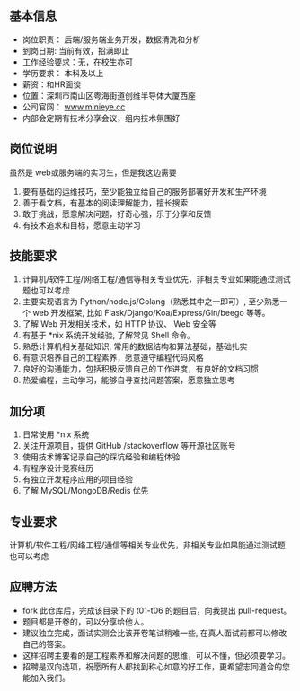 ## 基本信息
- 岗位职责： 后端/服务端业务开发，数据清洗和分析
- 到岗日期: 当前有效，招满即止
- 工作经验要求：无，在校生亦可
- 学历要求： 本科及以上
- 薪资：和HR面谈
- 位置：深圳市南山区粤海街道创维半导体大厦西座
- 公司官网： www.minieye.cc 
- 内部会定期有技术分享会议，组内技术氛围好


## 岗位说明
虽然是 web或服务端的实习生，但是我这边需要
1. 要有基础的运维技巧，至少能独立给自己的服务部署好开发和生产环境
2. 善于看文档，有基本的阅读理解能力，擅长搜索
3. 敢于挑战，愿意解决问题，好奇心强，乐于分享和反馈
4. 有技术追求和目标，愿意主动学习

## 技能要求
1. 计算机/软件工程/网络工程/通信等相关专业优先，非相关专业如果能通过测试题也可以考虑
2. 主要实现语言为 Python/node.js/Golang（熟悉其中之一即可）, 至少熟悉一个 web 开发框架, 比如 Flask/Django/Koa/Express/Gin/beego 等等。
3. 了解 Web 开发相关技术，如 HTTP 协议、 Web 安全等
4. 有基于 *nix 系统开发经验, 了解常见 Shell 命令。
5. 熟悉计算机相关基础知识, 常用的数据结构和算法基础，基础扎实
6. 有意识培养自己的工程素养，愿意遵守编程代码风格
7. 良好的沟通能力，包括积极反馈自己的工作进度，有良好的文档习惯
8. 热爱编程，主动学习，能够自寻查找问题答案，愿意独立思考

## 加分项
1. 日常使用 *nix 系统
2. 关注开源项目，提供 GitHub /stackoverflow 等开源社区账号
3. 使用技术博客记录自己的踩坑经验和编程体验
4. 有程序设计竞赛经历
5. 有独立开发程序应用的项目经验
6. 了解 MySQL/MongoDB/Redis 优先

## 专业要求
计算机/软件工程/网络工程/通信等相关专业优先，非相关专业如果能通过测试题也可以考虑

## 应聘方法
- fork 此仓库后，完成该目录下的 t01-t06 的题目后，向我提出 pull-request。
- 题目都是开卷的，可以分享给他人。
- 建议独立完成，面试实测会比该开卷笔试稍难一些, 在真人面试前都可以修改自己的答案。
- 这样招聘主要看的是工程素养和解决问题的思维，可以不懂，但必须要学习。
- 招聘是双向选项，祝愿所有人都找到称心如意的好工作，更希望志同道合的您能加入我们。



